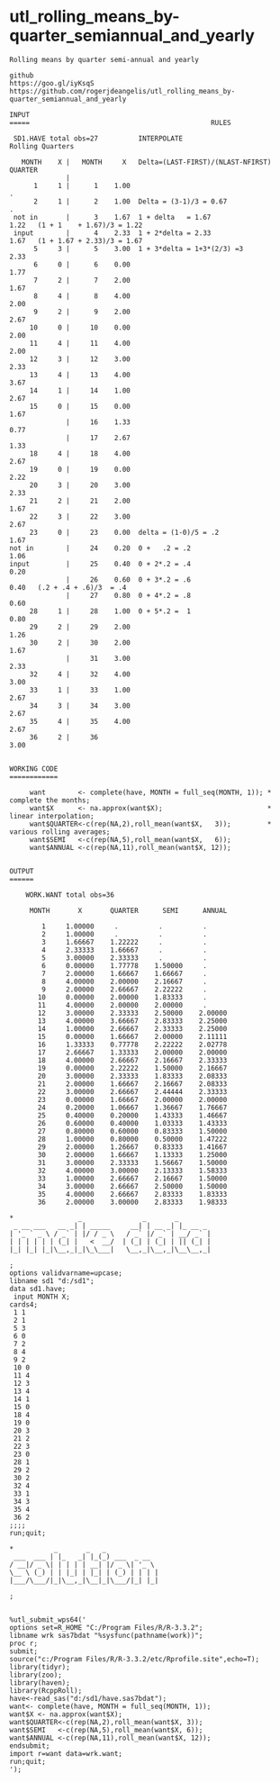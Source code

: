 # utl_rolling_means_by-quarter_semiannual_and_yearly
    Rolling means by quarter semi-annual and yearly

    github
    https://goo.gl/iyKsqS
    https://github.com/rogerjdeangelis/utl_rolling_means_by-quarter_semiannual_and_yearly

    INPUT
    =====                                             RULES

     SD1.HAVE total obs=27          INTERPOLATE                        Rolling Quarters

       MONTH    X |   MONTH     X   Delta=(LAST-FIRST)/(NLAST-NFIRST)   QUARTER
                  |
          1     1 |      1    1.00                                         .
          2     1 |      2    1.00  Delta = (3-1)/3 = 0.67                 .
     not in       |      3    1.67  1 + delta   = 1.67                    1.22   (1 + 1    + 1.67)/3 = 1.22
     input        |      4    2.33  1 + 2*delta = 2.33                    1.67   (1 + 1.67 + 2.33)/3 = 1.67
          5     3 |      5    3.00  1 + 3*delta = 1+3*(2/3) =3            2.33
          6     0 |      6    0.00                                        1.77
          7     2 |      7    2.00                                        1.67
          8     4 |      8    4.00                                        2.00
          9     2 |      9    2.00                                        2.67
         10     0 |     10    0.00                                        2.00
         11     4 |     11    4.00                                        2.00
         12     3 |     12    3.00                                        2.33
         13     4 |     13    4.00                                        3.67
         14     1 |     14    1.00                                        2.67
         15     0 |     15    0.00                                        1.67
                  |     16    1.33                                        0.77
                  |     17    2.67                                        1.33
         18     4 |     18    4.00                                        2.67
         19     0 |     19    0.00                                        2.22
         20     3 |     20    3.00                                        2.33
         21     2 |     21    2.00                                        1.67
         22     3 |     22    3.00                                        2.67
         23     0 |     23    0.00  delta = (1-0)/5 = .2                  1.67
    not in        |     24    0.20  0 +   .2 = .2                         1.06
    input         |     25    0.40  0 + 2*.2 = .4                         0.20
                  |     26    0.60  0 + 3*.2 = .6                         0.40   (.2 + .4 + .6)/3  = .4
                  |     27    0.80  0 + 4*.2 = .8                         0.60
         28     1 |     28    1.00  0 + 5*.2 =  1                         0.80
         29     2 |     29    2.00                                        1.26
         30     2 |     30    2.00                                        1.67
                  |     31    3.00                                        2.33
         32     4 |     32    4.00                                        3.00
         33     1 |     33    1.00                                        2.67
         34     3 |     34    3.00                                        2.67
         35     4 |     35    4.00                                        2.67
         36     2 |     36                                                3.00


    WORKING CODE
    ============

         want        <- complete(have, MONTH = full_seq(MONTH, 1)); * complete the months;
         want$X      <- na.approx(want$X);                          * linear interpolation;
         want$QUARTER<-c(rep(NA,2),roll_mean(want$X,   3));         * various rolling averages;
         want$SEMI   <-c(rep(NA,5),roll_mean(want$X,   6));
         want$ANNUAL <-c(rep(NA,11),roll_mean(want$X, 12));


    OUTPUT
    ======

        WORK.WANT total obs=36

         MONTH       X       QUARTER      SEMI      ANNUAL

            1     1.00000     .          .          .
            2     1.00000     .          .          .
            3     1.66667    1.22222     .          .
            4     2.33333    1.66667     .          .
            5     3.00000    2.33333     .          .
            6     0.00000    1.77778    1.50000     .
            7     2.00000    1.66667    1.66667     .
            8     4.00000    2.00000    2.16667     .
            9     2.00000    2.66667    2.22222     .
           10     0.00000    2.00000    1.83333     .
           11     4.00000    2.00000    2.00000     .
           12     3.00000    2.33333    2.50000    2.00000
           13     4.00000    3.66667    2.83333    2.25000
           14     1.00000    2.66667    2.33333    2.25000
           15     0.00000    1.66667    2.00000    2.11111
           16     1.33333    0.77778    2.22222    2.02778
           17     2.66667    1.33333    2.00000    2.00000
           18     4.00000    2.66667    2.16667    2.33333
           19     0.00000    2.22222    1.50000    2.16667
           20     3.00000    2.33333    1.83333    2.08333
           21     2.00000    1.66667    2.16667    2.08333
           22     3.00000    2.66667    2.44444    2.33333
           23     0.00000    1.66667    2.00000    2.00000
           24     0.20000    1.06667    1.36667    1.76667
           25     0.40000    0.20000    1.43333    1.46667
           26     0.60000    0.40000    1.03333    1.43333
           27     0.80000    0.60000    0.83333    1.50000
           28     1.00000    0.80000    0.50000    1.47222
           29     2.00000    1.26667    0.83333    1.41667
           30     2.00000    1.66667    1.13333    1.25000
           31     3.00000    2.33333    1.56667    1.50000
           32     4.00000    3.00000    2.13333    1.58333
           33     1.00000    2.66667    2.16667    1.50000
           34     3.00000    2.66667    2.50000    1.50000
           35     4.00000    2.66667    2.83333    1.83333
           36     2.00000    3.00000    2.83333    1.98333

    *                _               _       _
     _ __ ___   __ _| | _____     __| | __ _| |_ __ _
    | '_ ` _ \ / _` | |/ / _ \   / _` |/ _` | __/ _` |
    | | | | | | (_| |   <  __/  | (_| | (_| | || (_| |
    |_| |_| |_|\__,_|_|\_\___|   \__,_|\__,_|\__\__,_|

    ;
    options validvarname=upcase;
    libname sd1 "d:/sd1";
    data sd1.have;
     input MONTH X;
    cards4;
     1 1
     2 1
     5 3
     6 0
     7 2
     8 4
     9 2
     10 0
     11 4
     12 3
     13 4
     14 1
     15 0
     18 4
     19 0
     20 3
     21 2
     22 3
     23 0
     28 1
     29 2
     30 2
     32 4
     33 1
     34 3
     35 4
     36 2
    ;;;;
    run;quit;

    *          _       _   _
     ___  ___ | |_   _| |_(_) ___  _ __
    / __|/ _ \| | | | | __| |/ _ \| '_ \
    \__ \ (_) | | |_| | |_| | (_) | | | |
    |___/\___/|_|\__,_|\__|_|\___/|_| |_|

    ;


    %utl_submit_wps64('
    options set=R_HOME "C:/Program Files/R/R-3.3.2";
    libname wrk sas7bdat "%sysfunc(pathname(work))";
    proc r;
    submit;
    source("c:/Program Files/R/R-3.3.2/etc/Rprofile.site",echo=T);
    library(tidyr);
    library(zoo);
    library(haven);
    library(RcppRoll);
    have<-read_sas("d:/sd1/have.sas7bdat");
    want<- complete(have, MONTH = full_seq(MONTH, 1));
    want$X <- na.approx(want$X);
    want$QUARTER<-c(rep(NA,2),roll_mean(want$X, 3));
    want$SEMI   <-c(rep(NA,5),roll_mean(want$X, 6));
    want$ANNUAL <-c(rep(NA,11),roll_mean(want$X, 12));
    endsubmit;
    import r=want data=wrk.want;
    run;quit;
    ');

